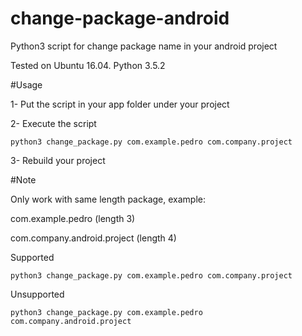 # change-package-android

Python3 script for change package name in your android project

Tested on Ubuntu 16.04. Python 3.5.2

#Usage

1- Put the script in your app folder under your project

2- Execute the script

```
python3 change_package.py com.example.pedro com.company.project
```

3- Rebuild your project

#Note

Only work with same length package, example:

com.example.pedro (length 3)

com.company.android.project (length 4)

Supported
```
python3 change_package.py com.example.pedro com.company.project
```

Unsupported
```
python3 change_package.py com.example.pedro com.company.android.project
```
